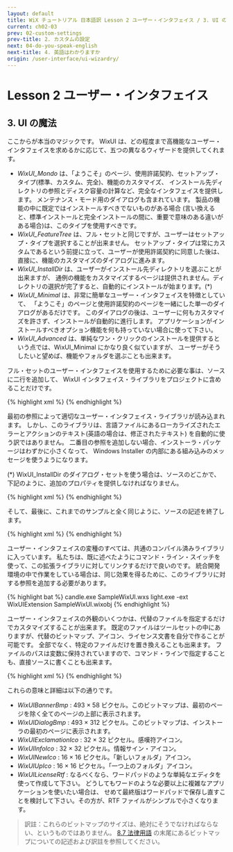 ```yaml
---
layout: default
title: WiX チュートリアル 日本語訳 Lesson 2 ユーザー・インタフェイス / 3. UI の魔法
current: ch02-03
prev: 02-custom-settings
prev-title: 2. カスタムの設定
next: 04-do-you-speak-english
next-title: 4. 英語はわかりますか
origin: /user-interface/ui-wizardry/
---
```

# Lesson 2 ユーザー・インタフェイス

## 3. UI の魔法

ここからが本当のマジックです。
WixUI は、どの程度まで高機能なユーザー・インタフェイスを求めるかに応じて、五つの異なるウィザードを提供してくれます。

- *WixUI_Mondo* は、「ようこそ」のページ、使用許諾契約、セットアップ・タイプ(標準、カスタム、完全)、機能のカスタマイズ、
  インストール先ディレクトリの参照とディスク容量の計算など、完全なインタフェイスを提供します。
  メンテナンス・モード用のダイアログも含まれています。
  製品の機能の中に既定ではインストールすべきでないものがある場合
  (言い換えると、標準インストールと完全インストールの間に、重要で意味のある違いがある場合)は、このタイプを使用すべきです。
- *WixUI_FeatureTree* は、フル・セットと同じですが、ユーザーはセットアップ・タイプを選択することが出来ません。
  セットアップ・タイプは常にカスタムであるという前提に立って、ユーザーが使用許諾契約に同意した後は、
  直接に、機能のカスタマイズのダイアログに進みます。
- *WixUI_InstallDir* は、ユーザーがインストール先ディレクトリを選ぶことが出来ますが、
  通例の機能をカスタマイズするページは提供されません。ディレクトリの選択が完了すると、自動的にインストールが始まります。(\*)
- *WixUI_Minimal* は、非常に簡単なユーザー・インタフェイスを特徴としていて、
  「ようこそ」のページと使用許諾契約のページを一緒にした単一のダイアログがあるだけです。
  このダイアログの後は、ユーザーに何もカスタマイズを許さず、インストールが自動的に進行します。
  アプリケーションがインストールすべきオプション機能を何も持っていない場合に使って下さい。
- *WixUI_Advanced* は、単純なワン・クリックのインストールを提供するという点では、WixUI_Minimal にかなり良く似ていますが、
  ユーザーがそうしたいと望めば、機能やフォルダを選ぶことも出来ます。

フル・セットのユーザー・インタフェイスを使用するために必要な事は、ソースに二行を追加して、
WixUI インタフェイス・ライブラリをプロジェクトに含めることだけです。

{% highlight xml %}
    <UIRef Id="WixUI_Mondo" />
    <UIRef Id="WixUI_ErrorProgressText" />
{% endhighlight %}

最初の参照によって適切なユーザー・インタフェイス・ライブラリが読み込まれます。
しかし、このライブラリは、言語ファイルにあるローカライズされたエラーとアクションのテキスト(英語の場合は、修正されたテキスト)
を自動的に使う訳ではありません。
二番目の参照を追加しない場合、インストーラ・パッケージはわずかに小さくなって、
Windows Installer の内部にある組み込みのメッセージを使うようになります。

(\*) WixUI_InstallDir のダイアログ・セットを使う場合は、ソースのどこかで、下記のように、追加のプロパティを提供しなければなりません。

{% highlight xml %}
<Property Id="WIXUI_INSTALLDIR" Value="TOP_LEVEL_DIR" />
{% endhighlight %}

そして、最後に、これまでのサンプルと全く同じように、ソースの記述を終了します。

{% highlight xml %}
    <Icon Id="Hoge10.exe" SourceFile="HogeAppl10.exe" />
  </Product>
</Wix>
{% endhighlight %}

ユーザー・インタフェイスの変種のすべては、共通のコンパイル済みライブラリに入っています。
私たちは、既に述べたようにコマンド・ライン・スイッチを使って、この拡張ライブラリに対してリンクするだけで良いのです。
統合開発環境の中で作業をしている場合は、同じ効果を得るために、このライブラリに対する参照を追加する必要があります。

{% highlight bat %}
candle.exe SampleWixUI.wxs
light.exe -ext WixUIExtension SampleWixUI.wixobj
{% endhighlight %}

ユーザー・インタフェイスの外観のいくつかは、代替のファイルを指定するだけでカスタマイズすることが出来ます。
既定のファイルはツールセットの中にありますが、代替のビットマップ、アイコン、ライセンス文書を自分で作ることが可能です。
全部でなく、特定のファイルだけを置き換えることも出来ます。
ファイルのパスは変数に保持されていますので、コマンド・ラインで指定することも、直接ソースに書くことも出来ます。

{% highlight xml %}
  <WixVariable Id="WixUILicenseRtf" Value="path\License.rtf" />
  <WixVariable Id="WixUIBannerBmp" Value="path\banner.bmp" />
  <WixVariable Id="WixUIDialogBmp" Value="path\dialog.bmp" />
  <WixVariable Id="WixUIExclamationIco" Value="path\exclamation.ico" />
  <WixVariable Id="WixUIInfoIco" Value="path\information.ico" />
  <WixVariable Id="WixUINewIco" Value="path\new.ico" />
  <WixVariable Id="WixUIUpIco" Value="path\up.ico" />
{% endhighlight %}

これらの意味と詳細は以下の通りです。

- *WixUIBannerBmp* : 493 × 58 ピクセル。このビットマップは、最初のページを除く全てのページの上部に表示されます。
- *WixUIDialogBmp* : 493 × 312 ピクセル。このビットマップは、インストーラの最初のページに表示されます。
- *WixUIExclamationIco* : 32 × 32 ピクセル。感嘆符アイコン。
- *WixUIInfoIco* : 32 × 32 ピクセル。情報サイン・アイコン。
- *WixUINewIco* : 16 × 16 ピクセル。「新しいフォルダ」アイコン。
- *WixUIUpIco* : 16 × 16 ピクセル。「一つ上のフォルダ」アイコン。
- *WixUILicenseRtf* : なるべくなら、ワードパッドのような単純なエディタを使って作成して下さい。
  どうしてもワードのような必要以上に複雑なアプリケーションを使いたい場合は、
  せめて最終版はワードパッドで保存し直すことを検討して下さい。その方が、RTF ファイルがシンプルで小さくなります。

> 訳註：これらのビットマップのサイズは、絶対にそうでなければならない、というものではありません。
> [8.7 法律用語](/ch08/07-legalese.html) の末尾にあるビットマップについての記述および訳註を参照してください。
